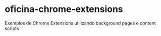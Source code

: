 oficina-chrome-extensions
=========================

Exemplos de Chrome Extensions utilizando background pages e content scripts
